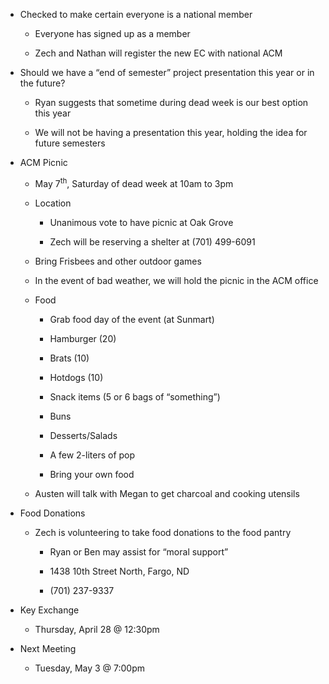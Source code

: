 <!-- 		@page { margin: 0.79in } 		P { margin-bottom: 0.08in } -->
<ul>
	<li>
<p style="margin-bottom: 0in">Checked to make certain everyone 	is a national member</p>

<ul>
	<li>
<p style="margin-bottom: 0in">Everyone has signed up as a 		member</p>
</li>
	<li>
<p style="margin-bottom: 0in">Zech and Nathan will register the 		new EC with national ACM</p>
</li>
</ul>
</li>
	<li>
<p style="margin-bottom: 0in">Should we have a “end of 	semester” project presentation this year or in the future?</p>

<ul>
	<li>
<p style="margin-bottom: 0in">Ryan suggests that sometime 		during dead week is our best option this year</p>
</li>
	<li>
<p style="margin-bottom: 0in">We will not be having a 		presentation this year, holding the idea for future semesters</p>
</li>
</ul>
</li>
	<li>
<p style="margin-bottom: 0in">ACM Picnic</p>

<ul>
	<li>
<p style="margin-bottom: 0in">May 7<sup>th</sup>, Saturday of 		dead week at 10am to 3pm</p>
</li>
	<li>
<p style="margin-bottom: 0in">Location</p>

<ul>
	<li>
<p style="margin-bottom: 0in">Unanimous vote to have picnic at 			Oak Grove</p>
</li>
	<li>
<p style="margin-bottom: 0in">Zech will be reserving a shelter 			at (701) 499-6091</p>
</li>
</ul>
</li>
	<li>
<p style="margin-bottom: 0in">Bring Frisbees and other outdoor 		games</p>
</li>
	<li>
<p style="margin-bottom: 0in">In the event of bad weather, we 		will hold the picnic in the ACM office</p>
</li>
	<li>
<p style="margin-bottom: 0in">Food</p>

<ul>
	<li>
<p style="margin-bottom: 0in">Grab food day of the event (at 			Sunmart)</p>
</li>
	<li>
<p style="margin-bottom: 0in">Hamburger (20)</p>
</li>
	<li>
<p style="margin-bottom: 0in">Brats (10)</p>
</li>
	<li>
<p style="margin-bottom: 0in">Hotdogs (10)</p>
</li>
	<li>
<p style="margin-bottom: 0in">Snack items (5 or 6 bags of 			“something”)</p>
</li>
	<li>
<p style="margin-bottom: 0in">Buns</p>
</li>
	<li>
<p style="margin-bottom: 0in">Desserts/Salads</p>
</li>
	<li>
<p style="margin-bottom: 0in">A few 2-liters of pop</p>
</li>
	<li>
<p style="margin-bottom: 0in">Bring your own food</p>
</li>
</ul>
</li>
	<li>
<p style="margin-bottom: 0in">Austen will talk with Megan to 		get charcoal and cooking utensils</p>
</li>
</ul>
</li>
	<li>
<p style="margin-bottom: 0in">Food Donations</p>

<ul>
	<li>
<p style="margin-bottom: 0in">Zech is volunteering to take food 		donations to the food pantry</p>

<ul>
	<li>
<p style="margin-bottom: 0in">Ryan or Ben may assist for 			“moral support”</p>
</li>
	<li>
<p style="margin-bottom: 0in">1438 10th Street North, Fargo, 			ND</p>
</li>
	<li>
<p style="margin-bottom: 0in">(701) 237-9337</p>
</li>
</ul>
</li>
</ul>
</li>
	<li>
<p style="margin-bottom: 0in">Key Exchange</p>

<ul>
	<li>
<p style="margin-bottom: 0in">Thursday, April 28 @ 12:30pm</p>
</li>
</ul>
</li>
	<li>
<p style="margin-bottom: 0in">Next Meeting</p>

<ul>
	<li>
<p style="margin-bottom: 0in">Tuesday, May 3 @ 7:00pm</p>
</li>
</ul>
</li>
</ul>
<p style="margin-bottom: 0in"></p>